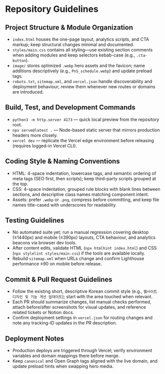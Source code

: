 # Repository Guidelines

## Project Structure & Module Organization
- `index.html` houses the one-page layout, analytics scripts, and CTA markup; keep structural changes minimal and documented.
- `styles/main.css` contains all styling—use existing section comments when adding modules and keep selectors kebab-case (e.g., `.cta-button`).
- `image/` stores optimized `.webp` hero assets and the favicon; name additions descriptively (e.g., `PnS_schedule.webp`) and update preload tags.
- `robots.txt`, `sitemap.xml`, and `vercel.json` handle discoverability and deployment behaviour; review them whenever new routes or domains are introduced.

## Build, Test, and Development Commands
- `python3 -m http.server 4173` — quick local preview from the repository root.
- `npx serve@latest .` — Node-based static server that mirrors production headers more closely.
- `vercel dev` — replicate the Vercel edge environment before releasing (requires logged-in Vercel CLI).

## Coding Style & Naming Conventions
- HTML: 4-space indentation, lowercase tags, and semantic ordering of meta tags (SEO first, then scripts); keep third-party scripts grouped at the top.
- CSS: 4-space indentation, grouped rule blocks with blank lines between sections, and descriptive class names matching component intent.
- Assets: prefer `.webp` or `.png`, compress before committing, and keep file names title-cased with underscores for readability.

## Testing Guidelines
- No automated suite yet; run a manual regression covering desktop (≥1440px) and mobile (≤390px) layouts, CTA behaviour, and analytics beacons via browser dev tools.
- After content edits, validate HTML (`npx htmlhint index.html`) and CSS (`npx stylelint styles/main.css`) if the tools are available locally.
- Rebuild `sitemap.xml` when URLs change and confirm Lighthouse performance ≥90 on mobile before release.

## Commit & Pull Request Guidelines
- Follow the existing short, descriptive Korean commit style (e.g., `웹사이트 디자인 및 기능 개선 업데이트`); start with the area touched when relevant.
- Each PR should summarize changes, list manual checks performed, attach before/after screenshots for visual updates, and reference related tickets or Notion docs.
- Confirm deployment settings in `vercel.json` for routing changes and note any tracking-ID updates in the PR description.

## Deployment Notes
- Production deploys are triggered through Vercel; verify environment variables and domain mappings there before merge.
- Keep `canonical` and Open Graph tags aligned with the live domain, and update preload hints when swapping hero media.
